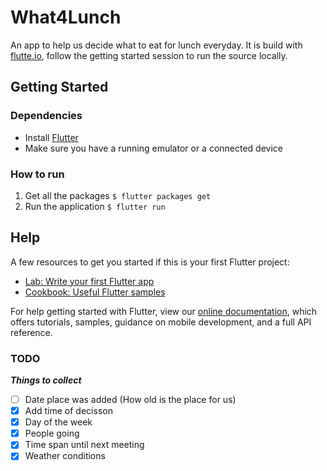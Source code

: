 # What4Lunch

An app to help us decide what to eat for lunch everyday. It is build with [flutte.io](https://flutter.io/), follow the getting started session to run the source locally.

## Getting Started

### Dependencies
- Install [Flutter](https://flutter.io)
- Make sure you have a running emulator or a connected device

### How to run

1. Get all the packages `$ flutter packages get`
2. Run the application `$ flutter run`

## Help

A few resources to get you started if this is your first Flutter project:

- [Lab: Write your first Flutter app](https://flutter.io/docs/get-started/codelab)
- [Cookbook: Useful Flutter samples](https://flutter.io/docs/cookbook)

For help getting started with Flutter, view our 
[online documentation](https://flutter.io/docs), which offers tutorials, 
samples, guidance on mobile development, and a full API reference.

### TODO

***Things to collect***
- [ ] Date place was added (How old is the place for us)
- [x] Add time of decisson
- [x] Day of the week
- [x] People going
- [x] Time span until next meeting
- [x] Weather conditions